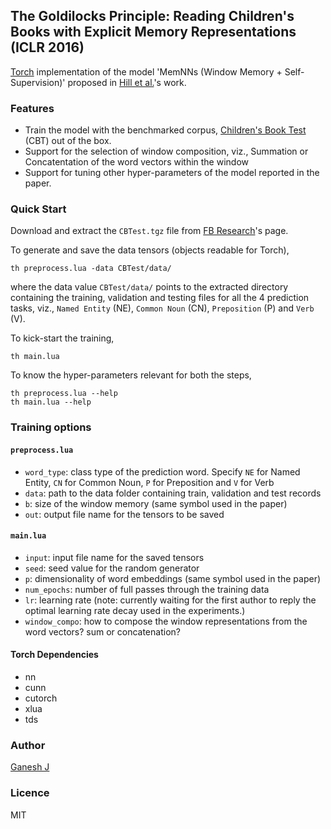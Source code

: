 ## The Goldilocks Principle: Reading Children's Books with Explicit Memory Representations (ICLR 2016)

[Torch](http://torch.ch) implementation of the model 'MemNNs (Window Memory + Self-Supervision)' proposed in [Hill et al.](http://arxiv.org/abs/1511.02301)'s work.

### Features

* Train the model with the benchmarked corpus, [Children's Book Test](https://research.facebook.com/research/babi/) (CBT) out of the box.
* Support for the selection of window composition, viz., Summation or Concatentation of the word vectors within the window
* Support for tuning other hyper-parameters of the model reported in the paper.

### Quick Start

Download and extract the `CBTest.tgz` file from [FB Research](https://research.facebook.com/research/babi/)'s page.

To generate and save the data tensors (objects readable for Torch),

```
th preprocess.lua -data CBTest/data/
```

where the data value `CBTest/data/` points to the extracted directory containing the training, validation and testing files for all the 4 prediction tasks, viz., `Named Entity` (NE), `Common Noun` (CN), `Preposition` (P) and `Verb` (V).

To kick-start the training,

```
th main.lua
```

To know the hyper-parameters relevant for both the steps,

```
th preprocess.lua --help
th main.lua --help
```

### Training options

#### `preprocess.lua`

* `word_type`: class type of the prediction word. Specify `NE` for Named Entity, `CN` for Common Noun, `P` for Preposition and `V` for Verb
* `data`: path to the data folder containing train, validation and test records
* `b`: size of the window memory (same symbol used in the paper)
* `out`: output file name for the tensors to be saved

#### `main.lua`

* `input`: input file name for the saved tensors
* `seed`: seed value for the random generator
* `p`: dimensionality of word embeddings (same symbol used in the paper)
* `num_epochs`: number of full passes through the training data
* `lr`: learning rate (note: currently waiting for the first author to reply the optimal learning rate decay used in the experiments.)
* `window_compo`: how to compose the window representations from the word vectors? sum or concatenation?

#### Torch Dependencies
* nn
* cunn
* cutorch
* xlua
* tds

### Author
[Ganesh J](https://researchweb.iiit.ac.in/~ganesh.j/)

### Licence
MIT
